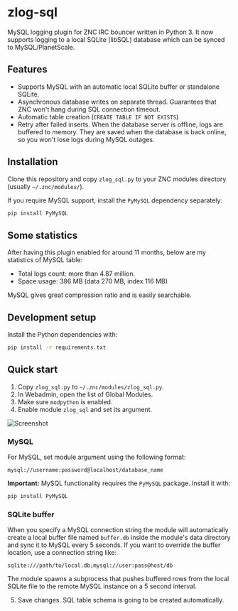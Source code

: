 # zlog-sql
MySQL logging plugin for ZNC IRC bouncer written in Python 3. It now supports logging to a local SQLite (libSQL) database which can be synced to MySQL/PlanetScale.

## Features
* Supports MySQL with an automatic local SQLite buffer or standalone SQLite.
* Asynchronous database writes on separate thread. Guarantees that ZNC won't hang during SQL connection timeout.
* Automatic table creation (`CREATE TABLE IF NOT EXISTS`)
* Retry after failed inserts. When the database server is offline, logs are buffered to memory. They are saved when the database is back online, so you won't lose logs during MySQL outages.

## Installation

Clone this repository and copy `zlog_sql.py` to your ZNC modules directory
(usually `~/.znc/modules/`).

If you require MySQL support, install the `PyMySQL` dependency separately:

```bash
pip install PyMySQL
```


## Some statistics
After having this plugin enabled for around 11 months, below are my statistics of MySQL table:
* Total logs count: more than 4.87 million.
* Space usage: 386 MB (data 270 MB, index 116 MB)

MySQL gives great compression ratio and is easily searchable.

## Development setup
Install the Python dependencies with:

```bash
pip install -r requirements.txt
```

## Quick start
1. Copy `zlog_sql.py` to `~/.znc/modules/zlog_sql.py`.
2. In Webadmin, open the list of Global Modules.
3. Make sure `modpython` is enabled.
4. Enable module `zlog_sql` and set its argument.

![Screenshot](docs/webadmin_modules.png)

### MySQL
For MySQL, set module argument using the following format:
```
mysql://username:password@localhost/database_name
```
**Important:** MySQL functionality requires the `PyMySQL` package. Install it
with:

```bash
pip install PyMySQL
```

### SQLite buffer
When you specify a MySQL connection string the module will automatically create a
local buffer file named `buffer.db` inside the module's data directory and sync it
to MySQL every 5 seconds.
If you want to override the buffer location, use a connection string like:
```
sqlite:///path/to/local.db;mysql://user:pass@host/db
```
The module spawns a subprocess that pushes buffered rows from the local SQLite file
to the remote MySQL instance on a 5 second interval.

5. Save changes. SQL table schema is going to be created automatically.
